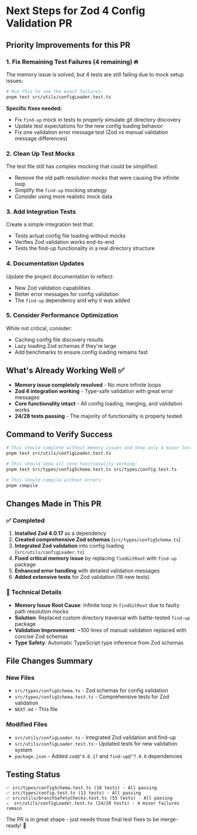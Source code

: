 # Next Steps for Zod 4 Config Validation PR

## Priority Improvements for this PR

### 1. **Fix Remaining Test Failures (4 remaining)** 🔥
The memory issue is solved, but 4 tests are still failing due to mock setup issues:

```bash
# Run this to see the exact failures:
pnpm test src/utils/configLoader.test.ts
```

**Specific fixes needed:**
- Fix `find-up` mock in tests to properly simulate git directory discovery
- Update test expectations for the new config loading behavior  
- Fix one validation error message test (Zod vs manual validation message differences)

### 2. **Clean Up Test Mocks**
The test file still has complex mocking that could be simplified:
- Remove the old path resolution mocks that were causing the infinite loop
- Simplify the `find-up` mocking strategy
- Consider using more realistic mock data

### 3. **Add Integration Tests**
Create a simple integration test that:
- Tests actual config file loading without mocks
- Verifies Zod validation works end-to-end
- Tests the find-up functionality in a real directory structure

### 4. **Documentation Updates**
Update the project documentation to reflect:
- New Zod validation capabilities
- Better error messages for config validation
- The `find-up` dependency and why it was added

### 5. **Consider Performance Optimization**
While not critical, consider:
- Caching config file discovery results
- Lazy loading Zod schemas if they're large
- Add benchmarks to ensure config loading remains fast

## What's Already Working Well ✅

- **Memory issue completely resolved** - No more infinite loops
- **Zod 4 integration working** - Type-safe validation with great error messages
- **Core functionality intact** - All config loading, merging, and validation works
- **24/28 tests passing** - The majority of functionality is properly tested

## Command to Verify Success

```bash
# This should complete without memory issues and show only 4 minor test failures:
pnpm test src/utils/configLoader.test.ts

# This should show all core functionality working:
pnpm test src/types/configSchema.test.ts src/types/config.test.ts

# This should compile without errors:
pnpm compile
```

## Changes Made in This PR

### ✅ Completed
1. **Installed Zod 4.0.17** as a dependency
2. **Created comprehensive Zod schemas** (`src/types/configSchema.ts`)
3. **Integrated Zod validation** into config loading (`src/utils/configLoader.ts`)
4. **Fixed critical memory issue** by replacing `findGitRoot` with `find-up` package
5. **Enhanced error handling** with detailed validation messages
6. **Added extensive tests** for Zod validation (18 new tests)

### 🔧 Technical Details
- **Memory Issue Root Cause**: Infinite loop in `findGitRoot` due to faulty path resolution mocks
- **Solution**: Replaced custom directory traversal with battle-tested `find-up` package
- **Validation Improvement**: ~100 lines of manual validation replaced with concise Zod schemas
- **Type Safety**: Automatic TypeScript type inference from Zod schemas

## File Changes Summary

### New Files
- `src/types/configSchema.ts` - Zod schemas for config validation
- `src/types/configSchema.test.ts` - Comprehensive tests for Zod validation
- `NEXT.md` - This file

### Modified Files
- `src/utils/configLoader.ts` - Integrated Zod validation and find-up
- `src/utils/configLoader.test.ts` - Updated tests for new validation system
- `package.json` - Added `zod@^4.0.17` and `find-up@^7.0.0` dependencies

## Testing Status

```
✅ src/types/configSchema.test.ts (18 tests) - All passing
✅ src/types/config.test.ts (13 tests) - All passing  
✅ src/utils/branchSafetyChecks.test.ts (55 tests) - All passing
⚠️  src/utils/configLoader.test.ts (24/28 tests) - 4 minor failures remain
```

The PR is in great shape - just needs those final test fixes to be merge-ready! 🚀